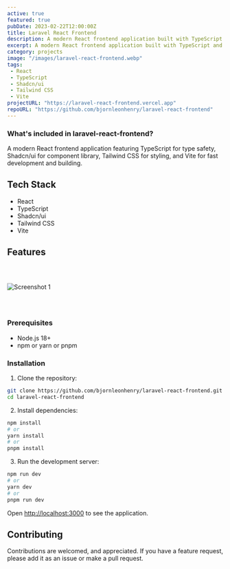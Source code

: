 ```yaml
---
active: true
featured: true
pubDate: 2023-02-22T12:00:00Z
title: Laravel React Frontend
description: A modern React frontend application built with TypeScript and Shadcn/ui components.
excerpt: A modern React frontend application built with TypeScript and Shadcn/ui components.
category: projects
image: "/images/laravel-react-frontend.webp"
tags:
 - React
 - TypeScript
 - Shadcn/ui
 - Tailwind CSS
 - Vite
projectURL: "https://laravel-react-frontend.vercel.app"
repoURL: "https://github.com/bjornleonhenry/laravel-react-frontend"
---
```


### What's included in laravel-react-frontend?

A modern React frontend application featuring TypeScript for type safety, Shadcn/ui for component library, Tailwind CSS for styling, and Vite for fast development and building.

## Tech Stack

- React
- TypeScript
- Shadcn/ui
- Tailwind CSS
- Vite

## Features

### &nbsp;

![Screenshot 1](/images/laravel-react-frontend-1.webp)

### &nbsp;

### Prerequisites

- Node.js 18+
- npm or yarn or pnpm

### Installation

1. Clone the repository:
```bash
git clone https://github.com/bjornleonhenry/laravel-react-frontend.git
cd laravel-react-frontend
```

2. Install dependencies:
```bash
npm install
# or
yarn install
# or
pnpm install
```

3. Run the development server:
```bash
npm run dev
# or
yarn dev
# or
pnpm run dev
```

Open [http://localhost:3000](http://localhost:3000) to see the application.

## Contributing

Contributions are welcomed, and appreciated. If you have a feature request, please add it as an issue or make a pull request.
